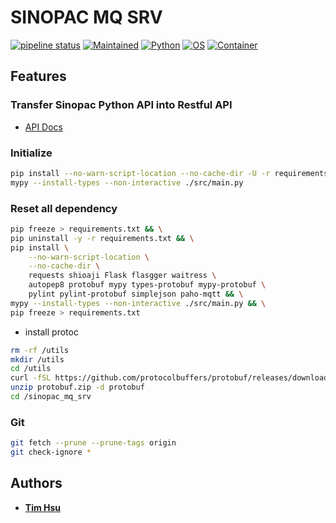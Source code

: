 # SINOPAC MQ SRV

[![pipeline status](https://gitlab.tocraw.com/root/sinopac_mq_srv/badges/main/pipeline.svg)](https://gitlab.tocraw.com/root/sinopac_mq_srv/-/commits/main)
[![Maintained](https://img.shields.io/badge/Maintained-yes-green)](https://gitlab.tocraw.com/root/sinopac_mq_srv)
[![Python](https://img.shields.io/badge/Python-3.7.12-yellow?logo=python&logoColor=yellow)](https://python.org)
[![OS](https://img.shields.io/badge/OS-Linux-orange?logo=linux&logoColor=orange)](https://www.linux.org/)
[![Container](https://img.shields.io/badge/Container-Docker-blue?logo=docker&logoColor=blue)](https://www.docker.com/)

## Features

### Transfer Sinopac Python API into Restful API

- [API Docs](http://sinopac-mq-srv.tocraw.com:13333/apidocs)

### Initialize

```sh
pip install --no-warn-script-location --no-cache-dir -U -r requirements.txt
mypy --install-types --non-interactive ./src/main.py
```

### Reset all dependency

```sh
pip freeze > requirements.txt && \
pip uninstall -y -r requirements.txt && \
pip install \
    --no-warn-script-location \
    --no-cache-dir \
    requests shioaji Flask flasgger waitress \
    autopep8 protobuf mypy types-protobuf mypy-protobuf \
    pylint pylint-protobuf simplejson paho-mqtt && \
mypy --install-types --non-interactive ./src/main.py && \
pip freeze > requirements.txt
```

- install protoc

```sh
rm -rf /utils
mkdir /utils
cd /utils
curl -fSL https://github.com/protocolbuffers/protobuf/releases/download/v3.19.4/protoc-3.19.4-linux-x86_64.zip --output protobuf.zip
unzip protobuf.zip -d protobuf
cd /sinopac_mq_srv
```

### Git

```sh
git fetch --prune --prune-tags origin
git check-ignore *
```

## Authors

- [**Tim Hsu**](https://gitlab.tocraw.com/root)
